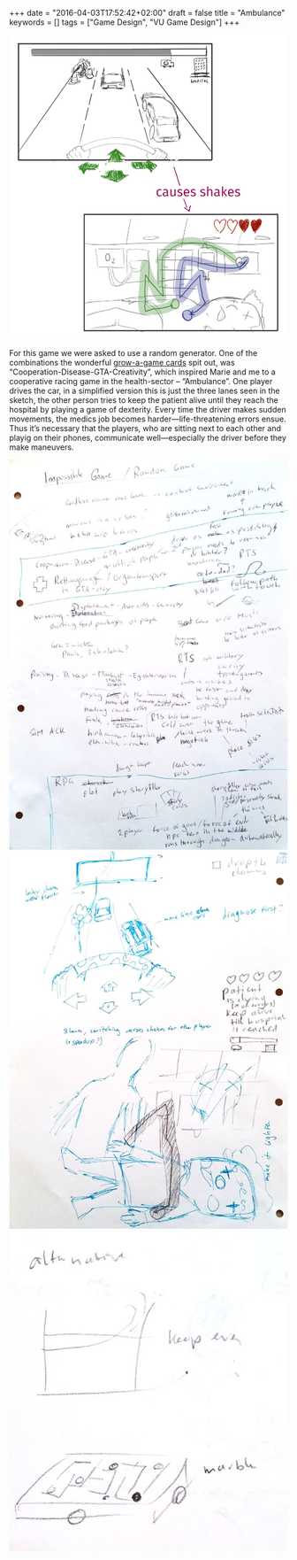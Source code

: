 +++
date = "2016-04-03T17:52:42+02:00"
draft = false
title = "Ambulance"
keywords = []
tags = ["Game Design", "VU Game Design"]
+++

![](/media/destinies_and_ambulance/ambulance.png)

For this game we were asked to use a random generator. One of
the combinations the wonderful
[grow-a-game cards](http://valuesatplay.org/grow-a-game-overview)
spit out, was “Cooperation-Disease-GTA-Creativity”, which inspired Marie and me
to a cooperative racing game in the health-sector &ndash; “Ambulance”. One player
drives the car, in a simplified version this is just the three lanes
seen in the sketch, the other person tries to keep the patient alive until
they reach the hospital by playing a game of dexterity. Every time
the driver makes sudden movements, the medics job becomes
harder―life-threatening errors ensue. Thus it’s necessary that
the players, who are sitting next to each other and playig on
their phones, communicate well―especially the driver before
they make maneuvers.

<!--more-->

![](/media/destinies_and_ambulance/sketches_01.jpg)
![](/media/destinies_and_ambulance/sketches_02.jpg)
![](/media/destinies_and_ambulance/sketches_03.jpg)
